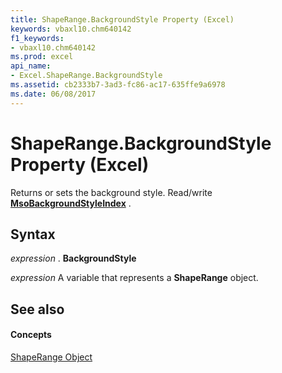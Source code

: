 ```yaml
---
title: ShapeRange.BackgroundStyle Property (Excel)
keywords: vbaxl10.chm640142
f1_keywords:
- vbaxl10.chm640142
ms.prod: excel
api_name:
- Excel.ShapeRange.BackgroundStyle
ms.assetid: cb2333b7-3ad3-fc86-ac17-635ffe9a6978
ms.date: 06/08/2017
---
```



# ShapeRange.BackgroundStyle Property (Excel)

Returns or sets the background style. Read/write  **[MsoBackgroundStyleIndex](http://msdn.microsoft.com/library/76a4589b-404b-0e8e-3b75-d72d65ba2987%28Office.15%29.aspx)** .


## Syntax

 _expression_ . **BackgroundStyle**

 _expression_ A variable that represents a **ShapeRange** object.


## See also


#### Concepts


[ShapeRange Object](shaperange-object-excel.md)

